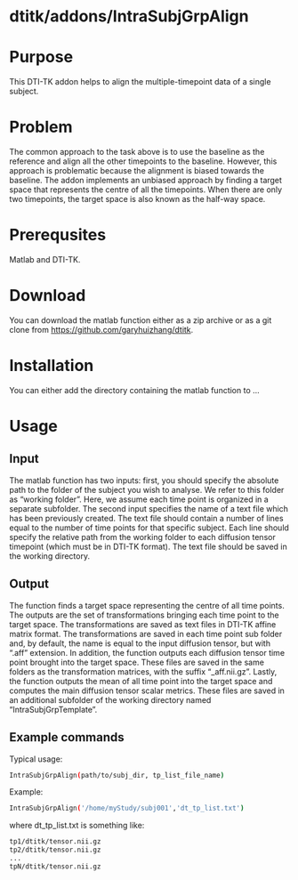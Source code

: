 # dtitk/addons/IntraSubjGrpAlign

# Purpose

This DTI-TK addon helps to align the multiple-timepoint data of a single subject.

# Problem

The common approach to the task above is to use the baseline as the reference and align all the other timepoints to the baseline. However, this approach is problematic because the alignment is biased towards the baseline. The addon implements an unbiased approach by finding a target space that represents the centre of all the timepoints. When there are only two timepoints, the target space is also known as the half-way space.

# Prerequsites

Matlab and DTI-TK.

# Download

You can download the matlab function either as a zip archive or as a git clone from https://github.com/garyhuizhang/dtitk.

# Installation

You can either add the directory containing the matlab function to ...

# Usage

## Input

The matlab function has two inputs: first, you should specify the absolute path to the folder of the subject you wish to analyse. We refer to this folder as “working folder”. Here, we assume each time point is organized in a separate subfolder. The second input specifies the name of a text file which has been previously created. The text file should contain a number of lines equal to the number of time points for that specific subject. Each line should specify the relative path from the working folder to each diffusion tensor timepoint (which must be in DTI-TK format). The text file should be saved in the working directory.

## Output

The function finds a target space representing the centre of all time points. The outputs are the set of transformations bringing each time point to the target space. The transformations are saved as text files in DTI-TK affine matrix format. The transformations are saved in each time point sub folder and, by default, the name is equal to the input diffusion tensor, but with “.aff” extension. In addition, the function outputs each diffusion tensor time point brought into the target space. These files are saved in the same folders as the transformation matrices, with the suffix “_aff.nii.gz”. Lastly, the function outputs the mean of all time point into the target space and computes the main diffusion tensor scalar metrics. These files are saved in an additional subfolder of the working directory named “IntraSubjGrpTemplate”.

## Example commands

Typical usage:

```bash
IntraSubjGrpAlign(path/to/subj_dir, tp_list_file_name)
```

Example:

```bash
IntraSubjGrpAlign('/home/myStudy/subj001','dt_tp_list.txt')
```
where dt_tp_list.txt is something like:

```bash
tp1/dtitk/tensor.nii.gz
tp2/dtitk/tensor.nii.gz
...
tpN/dtitk/tensor.nii.gz
```
